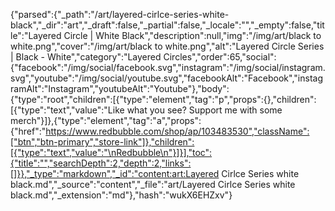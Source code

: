 {"parsed":{"_path":"/art/layered-cirlce-series-white-black","_dir":"art","_draft":false,"_partial":false,"_locale":"","_empty":false,"title":"Layered Circle | White Black","description":null,"img":"/img/art/black to white.png","cover":"/img/art/black to white.png","alt":"Layered Circle Series | Black - White","category":"Layered Circles","order":65,"social":{"facebook":"/img/social/facebook.svg","instagram":"/img/social/instagram.svg","youtube":"/img/social/youtube.svg","facebookAlt":"Facebook","instagramAlt":"Instagram","youtubeAlt":"Youtube"},"body":{"type":"root","children":[{"type":"element","tag":"p","props":{},"children":[{"type":"text","value":"Like what you see? Support me with some merch"}]},{"type":"element","tag":"a","props":{"href":"https://www.redbubble.com/shop/ap/103483530","className":["btn","btn-primary","store-link"]},"children":[{"type":"text","value":"\nRedbubble\n"}]}],"toc":{"title":"","searchDepth":2,"depth":2,"links":[]}},"_type":"markdown","_id":"content:art:Layered Cirlce Series white black.md","_source":"content","_file":"art/Layered Cirlce Series white black.md","_extension":"md"},"hash":"wukX6EHZxv"}